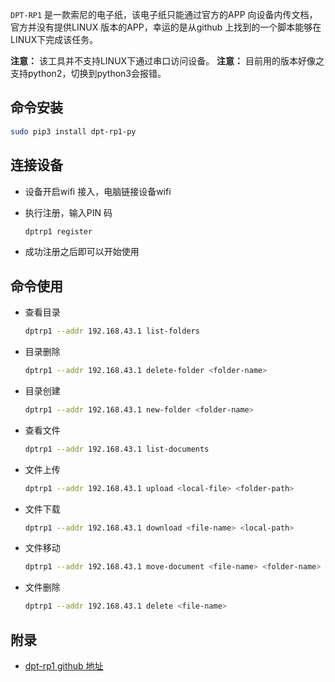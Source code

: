 `DPT-RP1` 是一款索尼的电子纸，该电子纸只能通过官方的APP 向设备内传文档，官方并没有提供LINUX 版本的APP，幸运的是从github 上找到的一个脚本能够在LINUX下完成该任务。

**注意：** 该工具并不支持LINUX下通过串口访问设备。
**注意：** 目前用的版本好像之支持python2，切换到python3会报错。



## 命令安装

```bash
sudo pip3 install dpt-rp1-py
```



## 连接设备

* 设备开启wifi 接入，电脑链接设备wifi

* 执行注册，输入PIN 码

  ```bash
  dptrp1 register
  ```

* 成功注册之后即可以开始使用



## 命令使用

* 查看目录

  ```bash
  dptrp1 --addr 192.168.43.1 list-folders
  ```

* 目录删除

  ```bash
  dptrp1 --addr 192.168.43.1 delete-folder <folder-name>
  ```

* 目录创建

  ```bash
  dptrp1 --addr 192.168.43.1 new-folder <folder-name>
  ```

* 查看文件

  ```bash
  dptrp1 --addr 192.168.43.1 list-documents
  ```

* 文件上传

  ```bash
  dptrp1 --addr 192.168.43.1 upload <local-file> <folder-path>
  ```

* 文件下载

  ```bash
  dptrp1 --addr 192.168.43.1 download <file-name> <local-path>
  ```

* 文件移动

  ```bash
  dptrp1 --addr 192.168.43.1 move-document <file-name> <folder-name>
  ```

* 文件删除

  ```bash
  dptrp1 --addr 192.168.43.1 delete <file-name>
  ```

  

## 附录

* [dpt-rp1 github 地址](https://github.com/janten/dpt-rp1-py)



